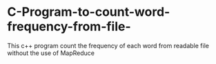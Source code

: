 # C-Program-to-count-word-frequency-from-file-
This c++ program count the frequency of each word from readable file without the use of MapReduce
